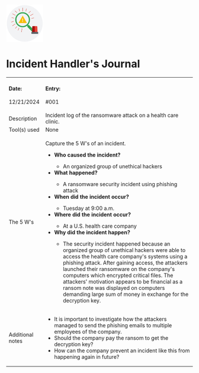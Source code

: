 <img src="journal.jpeg" alt="journal" height=100 width=100>

# Incident Handler's Journal

<table>
    <tr>
        <td>
            <h4>Date:</h4>
            <p>12/21/2024</p>
        </td>
        <td>
            <h4>Entry:</h4>
            <p>#001</p>
        </td>
    </tr>
    <tr>
        <td>Description</td>
        <td>Incident log of the ransomware attack on a health care clinic.</td>
    </tr>
    <tr>
        <td>Tool(s) used</td>
        <td>None</td>
    </tr>
    <tr>
        <td>The 5 W's</td>
        <td>
            <p>Capture the 5 W's of an incident.</p>
            <ul>
                <li><strong>Who caused the incident?</strong></li>
                <ul><li>An organized group of unethical hackers</li></ul>
                <li><strong>What happened?</strong></li>
                <ul><li>A ransomware security incident using phishing attack</li></ul>
                <li><strong>When did the incident occur?</strong></li>
                <ul><li>Tuesday at 9:00 a.m.</li></ul>
                <li><strong>Where did the incident occur?</strong></li>
                <ul><li>At a U.S. health care company</li></ul>
                <li><strong>Why did the incident happen?</strong></li>
                <ul><li>The security incident happened because an organized group of unethical hackers were able to access the health care company's systems using a phishing attack. After gaining access, the attackers launched their ransomware on the company's computers which encrypted critical files. The attackers' motivation appears to be financial as a ransom note was displayed on computers demanding large sum of money in exchange for the decryption key.</li></ul>
            </ul>
        </td>
    </tr>
    <tr>
        <td>Additional notes</td>
        <td>
            <ul>
                <li>It is important to investigate how the attackers managed to send the phishing emails to multiple employees of the company.</li>
                <li>Should the company pay the ransom to get the decryption key?</li>
                <li>How can the company prevent an incident like this from happening again in future?</li>
            </ul>
        </td>
    </tr>
</table>